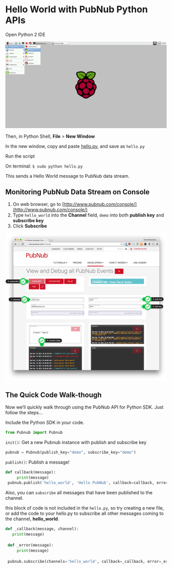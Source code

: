 # Hello World with PubNub Python APIs

Open Python 2 IDE

![image](../../images/python-ide.png)

Then, in Python Shell,  **File** > **New Window**

In the new window, copy and paste [hello.py](hello.py), and save as `hello.py`

Run the script

On terminal:
`$ sudo python hello.py`

This sends a Hello World message to PubNub data stream.



## Monitoring PubNub Data Stream on Console

1. On web browser, go to [http://www.pubnub.com/console/](http://www.pubnub.com/console/)
2. Type `hello_world` into the **Channel** field, `demo` into both **publish key** and **subscribe key**
3. Click **Subscribe**

![image](../../images/pubnub-console.png)

## The Quick Code Walk-though 

Now we’ll quickly walk through using the PubNub API for Python SDK. Just follow the steps…

Include the Python SDK in your code.

```python
from Pubnub import Pubnub
```

`init()`: Get a new Pubnub instance with publish and subscribe key


```python
pubnub = Pubnub(publish_key="demo", subscribe_key="demo")
```


`publish()`: Publish a message!


```python
def callback(message):
     print(message)
 pubnub.publish('hello_world', 'Hello PubNub', callback=callback, error=callback)
```
 
Also, you can `subscribe` all messages that have been published to the channel. 

this block of code is not included in the `hello.py`, so try creating a new file, or add the code to your hello.py to subscribe all other messages coming to the channel, **hello_world**.

```python
def _callback(message, channel):
   print(message)
 
 def _error(message):
     print(message)
 
 pubnub.subscribe(channels='hello_world', callback=_callback, error=_error)
```
 
